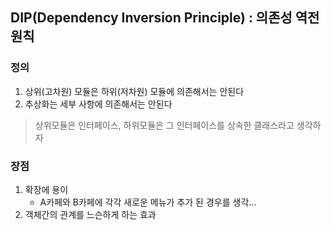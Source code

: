 ## DIP(Dependency Inversion Principle) : 의존성 역전 원칙
### 정의
1. 상위(고차원) 모듈은 하위(저차원) 모듈에 의존해서는 안된다
2. 추상화는 세부 사항에 의존해서는 안된다
> 상위모듈은 인터페이스, 하위모듈은 그 인터페이스를 상속한 클래스라고 생각하자
### 장점
1. 확장에 용이
    - A카페와 B카페에 각각 새로운 메뉴가 추가 된 경우를 생각...
2. 객체간의 관계를 느슨하게 하는 효과
